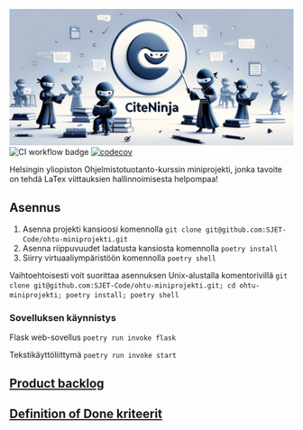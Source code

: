 [![CiteNinja Banner](./images/banner.png)](https://citeninja.fly.dev/)
![CI workflow badge](https://github.com/SJET-Code/ohtu-miniprojekti/workflows/CI/badge.svg) [![codecov](https://codecov.io/gh/SJET-Code/ohtu-miniprojekti/graph/badge.svg?token=0199YWM4XZ)](https://codecov.io/gh/SJET-Code/ohtu-miniprojekti)

Helsingin yliopiston Ohjelmistotuotanto-kurssin miniprojekti, jonka tavoite on tehdä LaTex viittauksien hallinnoimisesta helpompaa!

## Asennus

1. Asenna projekti kansioosi komennolla `git clone git@github.com:SJET-Code/ohtu-miniprojekti.git`
2. Asenna riippuvuudet ladatusta kansiosta komennolla `poetry install`
3. Siirry virtuaaliympäristöön komennolla `poetry shell`

Vaihtoehtoisesti voit suorittaa asennuksen Unix-alustalla komentorivillä  `git clone git@github.com:SJET-Code/ohtu-miniprojekti.git; cd ohtu-miniprojekti; poetry install; poetry shell`

### Sovelluksen käynnistys
Flask web-sovellus `poetry run invoke flask`

Tekstikäyttöliittymä `poetry run invoke start`


## [Product backlog](https://docs.google.com/spreadsheets/d/1RbO_Gy8ZapAasyJvEX_d92clEDd4_5P1BG1dUu0xQnI/edit?usp=sharing)



## [Definition of Done kriteerit](./documents/DoD.md)
